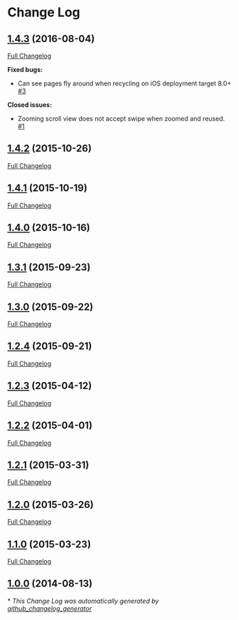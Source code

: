 # Change Log

## [1.4.3](https://github.com/Blue-Rocket/BRScroller/tree/1.4.3) (2016-08-04)
[Full Changelog](https://github.com/Blue-Rocket/BRScroller/compare/1.4.2...1.4.3)

**Fixed bugs:**

- Can see pages fly around when recycling on iOS deployment target 8.0+ [\#3](https://github.com/Blue-Rocket/BRScroller/issues/3)

**Closed issues:**

- Zooming scroll view does not accept swipe when zoomed and reused.  [\#1](https://github.com/Blue-Rocket/BRScroller/issues/1)

## [1.4.2](https://github.com/Blue-Rocket/BRScroller/tree/1.4.2) (2015-10-26)
[Full Changelog](https://github.com/Blue-Rocket/BRScroller/compare/1.4.1...1.4.2)

## [1.4.1](https://github.com/Blue-Rocket/BRScroller/tree/1.4.1) (2015-10-19)
[Full Changelog](https://github.com/Blue-Rocket/BRScroller/compare/1.4.0...1.4.1)

## [1.4.0](https://github.com/Blue-Rocket/BRScroller/tree/1.4.0) (2015-10-16)
[Full Changelog](https://github.com/Blue-Rocket/BRScroller/compare/1.3.1...1.4.0)

## [1.3.1](https://github.com/Blue-Rocket/BRScroller/tree/1.3.1) (2015-09-23)
[Full Changelog](https://github.com/Blue-Rocket/BRScroller/compare/1.3.0...1.3.1)

## [1.3.0](https://github.com/Blue-Rocket/BRScroller/tree/1.3.0) (2015-09-22)
[Full Changelog](https://github.com/Blue-Rocket/BRScroller/compare/1.2.4...1.3.0)

## [1.2.4](https://github.com/Blue-Rocket/BRScroller/tree/1.2.4) (2015-09-21)
[Full Changelog](https://github.com/Blue-Rocket/BRScroller/compare/1.2.3...1.2.4)

## [1.2.3](https://github.com/Blue-Rocket/BRScroller/tree/1.2.3) (2015-04-12)
[Full Changelog](https://github.com/Blue-Rocket/BRScroller/compare/1.2.2...1.2.3)

## [1.2.2](https://github.com/Blue-Rocket/BRScroller/tree/1.2.2) (2015-04-01)
[Full Changelog](https://github.com/Blue-Rocket/BRScroller/compare/1.2.1...1.2.2)

## [1.2.1](https://github.com/Blue-Rocket/BRScroller/tree/1.2.1) (2015-03-31)
[Full Changelog](https://github.com/Blue-Rocket/BRScroller/compare/1.2.0...1.2.1)

## [1.2.0](https://github.com/Blue-Rocket/BRScroller/tree/1.2.0) (2015-03-26)
[Full Changelog](https://github.com/Blue-Rocket/BRScroller/compare/1.1.0...1.2.0)

## [1.1.0](https://github.com/Blue-Rocket/BRScroller/tree/1.1.0) (2015-03-23)
[Full Changelog](https://github.com/Blue-Rocket/BRScroller/compare/1.0.0...1.1.0)

## [1.0.0](https://github.com/Blue-Rocket/BRScroller/tree/1.0.0) (2014-08-13)


\* *This Change Log was automatically generated by [github_changelog_generator](https://github.com/skywinder/Github-Changelog-Generator)*